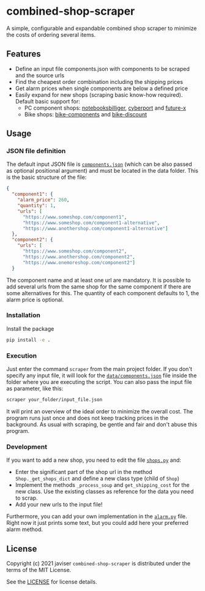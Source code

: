 # combined-shop-scraper
A simple, configurable and expandable combined shop scraper to minimize the costs of ordering several items.
## Features
- Define an input file components.json with components to be scraped and the source urls
- Find the cheapest order combination including the shipping prices
- Get alarm prices when single components are below a defined price
- Easily expand for new shops (scraping basic know-how required). Default basic support for:
  - PC component shops: [notebooksbilliger](https://www.notebooksbilliger.de/), [cyberport](https://www.cyberport.de/) and [future-x](https://www.future-x.de/)
  - Bike shops: [bike-components](https://www.bike-components.de) and [bike-discount](https://www.bike-discount.de)
## Usage
### JSON file definition
The default input JSON file is [`components.json`](data/components.json) (which can be also passed as optional positional argument) and must be located in the data folder. This is the basic structure of the file:
```json
{
  "component1": {
    "alarm_price": 260,
    "quantity": 1,
    "urls": [
      "https://www.someshop.com/component1",
      "https://www.someshop.com/component1-alternative",
      "https://www.anothershop.com/component1-alternative"]
  },
  "component2": {
    "urls": [
      "https://www.someshop.com/component2",
      "https://www.anothershop.com/component2",
      "https://www.onemoreshop.com/component2"]
  }
```
The component name and at least one url are mandatory. It is possible to add several urls from the same shop for the same component if there are some alternatives for this. The quantity of each component defaults to 1, the alarm price is optional.
### Installation
Install the package
```sh
pip install -e .
```
### Execution
Just enter the command `scraper` from the main project folder. If you don't specify any input file, it will look for the [`data/components.json`](data/components.json) file inside the folder where you are executing the script. You can also pass the input file as parameter, like this:
```sh
scraper your_folder/input_file.json
```
It will print an overview of the ideal order to minimize the overall cost. The program runs just once and does not keep tracking prices in the background. As usual with scraping, be gentle and fair and don't abuse this program. 
### Development
If you want to add a new shop, you need to edit the file [`shops.py`](scraper/shops.py) and:
- Enter the significant part of the shop url in the method `Shop._get_shops_dict` and define a new class type (child of `Shop`)
- Implement the methods `_process_soup` and `get_shipping_cost` for the new class. Use the existing classes as reference for the data you need to scrap.
- Add your new urls to the input file!

Furthermore, you can add your own implementation in the [`alarm.py`](scraper/alarm.py) file. Right now it just prints some text, but you could add here your preferred alarm method.
## License
Copyright (c) 2021 javiser
`combined-shop-scraper` is distributed under the terms of the MIT License.

See the [LICENSE](LICENSE) for license details.
